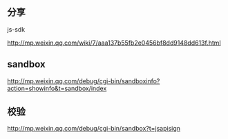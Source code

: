## 分享

js-sdk

http://mp.weixin.qq.com/wiki/7/aaa137b55fb2e0456bf8dd9148dd613f.html


## sandbox

http://mp.weixin.qq.com/debug/cgi-bin/sandboxinfo?action=showinfo&t=sandbox/index

## 校验

http://mp.weixin.qq.com/debug/cgi-bin/sandbox?t=jsapisign

